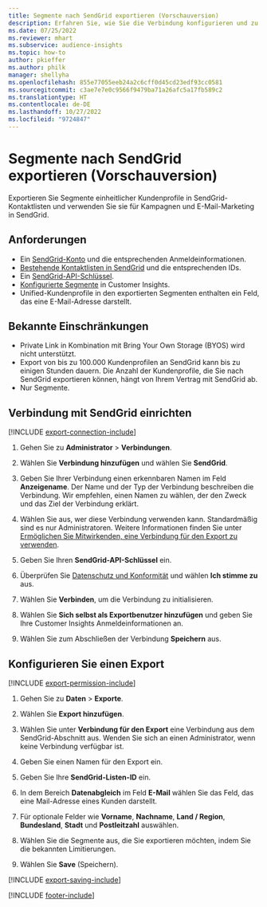 ```yaml
---
title: Segmente nach SendGrid exportieren (Vorschauversion)
description: Erfahren Sie, wie Sie die Verbindung konfigurieren und zu SendGrid exportieren.
ms.date: 07/25/2022
ms.reviewer: mhart
ms.subservice: audience-insights
ms.topic: how-to
author: pkieffer
ms.author: philk
manager: shellyha
ms.openlocfilehash: 855e77055eeb24a2c6cff0d45cd23edf93cc0581
ms.sourcegitcommit: c3ae7e7e0c9566f9479ba71a26afc5a17fb589c2
ms.translationtype: HT
ms.contentlocale: de-DE
ms.lasthandoff: 10/27/2022
ms.locfileid: "9724847"
---
```

# <a name="export-segments-to-sendgrid-preview"></a>Segmente nach SendGrid exportieren (Vorschauversion)

Exportieren Sie Segmente einheitlicher Kundenprofile in SendGrid-Kontaktlisten und verwenden Sie sie für Kampagnen und E-Mail-Marketing in SendGrid.

## <a name="prerequisites"></a>Anforderungen

- Ein [SendGrid-Konto](https://sendgrid.com/) und die entsprechenden Anmeldeinformationen.
- [Bestehende Kontaktlisten in SendGrid](https://sendgrid.com/docs/ui/managing-contacts/create-and-manage-contacts/#manage-contacts) und die entsprechenden IDs.
- Ein [SendGrid-API-Schlüssel](https://sendgrid.com/docs/ui/account-and-settings/api-keys/).
- [Konfigurierte Segmente](segments.md) in Customer Insights.
- Unified-Kundenprofile in den exportierten Segmenten enthalten ein Feld, das eine E-Mail-Adresse darstellt.

## <a name="known-limitations"></a>Bekannte Einschränkungen

- Private Link in Kombination mit Bring Your Own Storage (BYOS) wird nicht unterstützt.
- Export von bis zu 100.000 Kundenprofilen an SendGrid kann bis zu einigen Stunden dauern. Die Anzahl der Kundenprofile, die Sie nach SendGrid exportieren können, hängt von Ihrem Vertrag mit SendGrid ab.
- Nur Segmente.

## <a name="set-up-connection-to-sendgrid"></a>Verbindung mit SendGrid einrichten

[!INCLUDE [export-connection-include](includes/export-connection-admn.md)]

1. Gehen Sie zu **Administrator** > **Verbindungen**.

1. Wählen Sie **Verbindung hinzufügen** und wählen Sie **SendGrid**.

1. Geben Sie Ihrer Verbindung einen erkennbaren Namen im Feld **Anzeigename**. Der Name und der Typ der Verbindung beschreiben die Verbindung. Wir empfehlen, einen Namen zu wählen, der den Zweck und das Ziel der Verbindung erklärt.

1. Wählen Sie aus, wer diese Verbindung verwenden kann. Standardmäßig sind es nur Administratoren. Weitere Informationen finden Sie unter [Ermöglichen Sie Mitwirkenden, eine Verbindung für den Export zu verwenden](connections.md#allow-contributors-to-use-a-connection-for-exports).

1. Geben Sie Ihren **SendGrid-API-Schlüssel** ein.

1. Überprüfen Sie [Datenschutz und Konformität](connections.md#data-privacy-and-compliance) und wählen **Ich stimme zu** aus.

1. Wählen Sie **Verbinden**, um die Verbindung zu initialisieren.

1. Wählen Sie **Sich selbst als Exportbenutzer hinzufügen** und geben Sie Ihre Customer Insights Anmeldeinformationen an.

1. Wählen Sie zum Abschließen der Verbindung **Speichern** aus.

## <a name="configure-an-export"></a>Konfigurieren Sie einen Export

[!INCLUDE [export-permission-include](includes/export-permission.md)]

1. Gehen Sie zu **Daten** > **Exporte**.

1. Wählen Sie **Export hinzufügen**.

1. Wählen Sie unter **Verbindung für den Export** eine Verbindung aus dem SendGrid-Abschnitt aus. Wenden Sie sich an einen Administrator, wenn keine Verbindung verfügbar ist.

1. Geben Sie einen Namen für den Export ein.

1. Geben Sie Ihre **SendGrid-Listen-ID** ein.

1. In dem Bereich **Datenabgleich** im Feld **E-Mail** wählen Sie das Feld, das eine Mail-Adresse eines Kunden darstellt.

1. Für optionale Felder wie **Vorname**, **Nachname**, **Land / Region**, **Bundesland**, **Stadt** und **Postleitzahl** auswählen.

1. Wählen Sie die Segmente aus, die Sie exportieren möchten, indem Sie die bekannten Limitierungen.

1. Wählen Sie **Save** (Speichern).

[!INCLUDE [export-saving-include](includes/export-saving.md)]

[!INCLUDE [footer-include](includes/footer-banner.md)]
